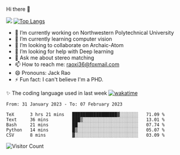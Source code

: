 Hi there 👋

![](https://github-readme-stats.vercel.app/api?username=Raohaocheng)
[![Top Langs](https://github-readme-stats.vercel.app/api/top-langs/?username=Raohaocheng&layout=compact)](https://github.com/anuraghazra/github-readme-stats)

- 🔭 I’m currently working on Northwestern Polytechnical University
- 🌱 I’m currently learning computer vision
- 👯 I’m looking to collaborate on Archaic-Atom
- 🤔 I’m looking for help with Deep learning
- 💬 Ask me about stereo matching
- 📫 How to reach me: raoxi36@foxmail.com
- 😄 Pronouns: Jack Rao
- ⚡ Fun fact: I can't believe I'm a PHD.

✨ The coding language used in last week [![wakatime](https://wakatime.com/badge/user/51ec5ec7-4742-4243-9eea-732ade32c0b7.svg)](https://wakatime.com/@51ec5ec7-4742-4243-9eea-732ade32c0b7)
<!--START_SECTION:waka-->

```text
From: 31 January 2023 - To: 07 February 2023

TeX      3 hrs 21 mins   █████████████████▓░░░░░░░   71.09 %
Text     36 mins         ███▒░░░░░░░░░░░░░░░░░░░░░   13.01 %
Bash     21 mins         ██░░░░░░░░░░░░░░░░░░░░░░░   07.74 %
Python   14 mins         █▒░░░░░░░░░░░░░░░░░░░░░░░   05.07 %
CSV      8 mins          ▓░░░░░░░░░░░░░░░░░░░░░░░░   03.09 %
```

<!--END_SECTION:waka-->

![Visitor Count](https://profile-counter.glitch.me/Raohaocheng/count.svg)
